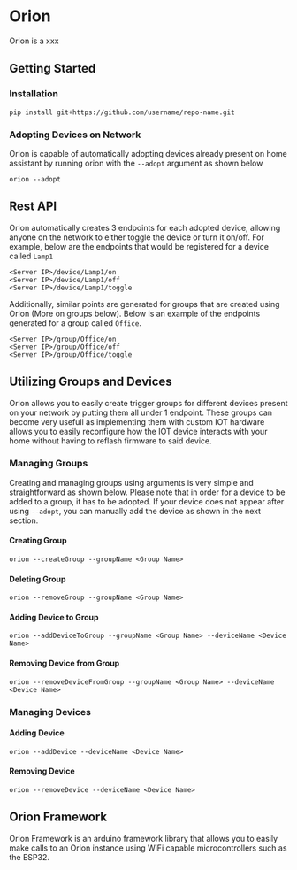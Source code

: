 # Orion
Orion is a xxx

## Getting Started
### Installation
```
pip install git+https://github.com/username/repo-name.git
```

### Adopting Devices on Network
Orion is capable of automatically adopting devices already present on home assistant by running orion with the ```--adopt``` argument as shown below
```
orion --adopt
```

## Rest API
Orion automatically creates 3 endpoints for each adopted device, allowing anyone on the network to either toggle the device or turn it on/off. For example, below are the endpoints that would be registered for a device called ```Lamp1```

```
<Server IP>/device/Lamp1/on
<Server IP>/device/Lamp1/off
<Server IP>/device/Lamp1/toggle
```

Additionally, similar points are generated for groups that are created using Orion (More on groups below). Below is an example of the endpoints generated for a group called ```Office```. 

```
<Server IP>/group/Office/on
<Server IP>/group/Office/off
<Server IP>/group/Office/toggle
```

## Utilizing Groups and Devices
Orion allows you to easily create trigger groups for different devices present on your network by putting them all under 1 endpoint. These groups can become very usefull as implementing them with custom IOT hardware allows you to easily reconfigure how the IOT device interacts with your home without having to reflash firmware to said device.


### Managing Groups
Creating and managing groups using arguments is very simple and straightforward as shown below. Please note that in order for a device to be added to a group, it has to be adopted. If your device does not appear after using ```--adopt```, you can manually add the device as shown in the next section. 

#### Creating Group
```
orion --createGroup --groupName <Group Name>
```
#### Deleting Group
```
orion --removeGroup --groupName <Group Name>
```
#### Adding Device to Group
```
orion --addDeviceToGroup --groupName <Group Name> --deviceName <Device Name>
```
#### Removing Device from Group
```
orion --removeDeviceFromGroup --groupName <Group Name> --deviceName <Device Name>
```

### Managing Devices
#### Adding Device
```
orion --addDevice --deviceName <Device Name>
```
#### Removing Device
```
orion --removeDevice --deviceName <Device Name>
```

## Orion Framework

Orion Framework is an arduino framework library that allows you to easily make calls to an Orion instance using WiFi capable microcontrollers such as the ESP32. 